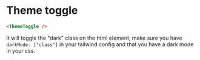 # Theme toggle

```html
<ThemeToggle />
```

It will toggle the "dark" class on the html element, make sure you have `darkMode: ["class"]` in your tailwind config and that you have a dark mode in your css.
